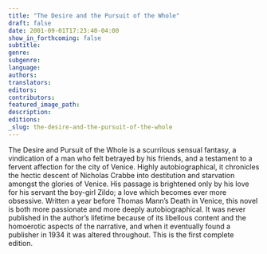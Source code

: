 ```yaml
---
title: "The Desire and the Pursuit of the Whole"
draft: false
date: 2001-09-01T17:23:40-04:00
show_in_forthcoming: false
subtitle:
genre:
subgenre:
language:
authors:
translators:
editors:
contributors:
featured_image_path:
description:
editions:
_slug: the-desire-and-the-pursuit-of-the-whole
---
```


The Desire and Pursuit of the Whole is a scurrilous sensual fantasy, a vindication of a man who felt betrayed by his friends, and a testament to a fervent affection for the city of Venice. Highly autobiographical, it chronicles the hectic descent of Nicholas Crabbe into destitution and starvation amongst the glories of Venice. His passage is brightened only by his love for his servant the boy-girl Zildo; a love which becomes ever more obsessive. Written a year before Thomas Mann’s Death in Venice, this novel is both more passionate and more deeply autobiographical. It was never published in the author’s lifetime because of its libellous content and the homoerotic aspects of the narrative, and when it eventually found a publisher in 1934 it was altered throughout. This is the first complete edition.

